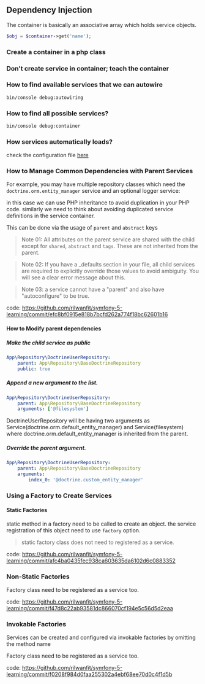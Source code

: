 ## Dependency Injection

The container is basically an associative array which holds service objects.

```php
$obj = $container->get('name');
```

### Create a container in a php class



### Don't create service in container; teach the container



### How to find available services that we can autowire
```bash
bin/console debug:autowiring
```

### How to find all possible services?
```bash
bin/console debug:container
```

### How services automatically loads?
check the configuration file [here](https://github.com/rilwanfit/symfony-5-learning/blob/94e132bba9125b56eb46d35936e86dacdcd99f76/config/services.yaml#L8)


### How to Manage Common Dependencies with Parent Services

For example, you may have multiple repository classes which need the `doctrine.orm.entity_manager` service and an optional logger service:

in this case we can use PHP inheritance to avoid duplication in your PHP code. similarly we need to think about avoiding duplicated service definitions in the service container.

This can be done via the usage of `parent` and `abstract` keys

> Note 01: All attributes on the parent service are shared with the child except for `shared`, `abstract` and `tags`. These are not inherited from the parent.

> Note 02: If you have a _defaults section in your file, all child services are required to explicitly override those values to avoid ambiguity. You will see a clear error message about this.

> Note 03: a service cannot have a "parent" and also have "autoconfigure" to be true.

code: https://github.com/rilwanfit/symfony-5-learning/commit/efc8bf0915e818b7bcfd262a774f18bc62601b16

#### How to Modify parent dependencies

##### Make the child service as public
```yaml
App\Repository\DoctrineUserRepository:
    parent: App\Repository\BaseDoctrineRepository
    public: true
```

##### Append a new argument to the list.
```yaml
App\Repository\DoctrineUserRepository:
    parent: App\Repository\BaseDoctrineRepository
    arguments: ['@filesystem']
```

DoctrineUserRepository will be having two arguments as Service(doctrine.orm.default_entity_manager) and Service(filesystem) where doctrine.orm.default_entity_manager is inherited from the parent.

##### Override the parent argument.
```yaml
App\Repository\DoctrineUserRepository:
    parent: App\Repository\BaseDoctrineRepository
    arguments:
        index_0: '@doctrine.custom_entity_manager'
```

### Using a Factory to Create Services

#### Static Factories

static method in a factory need to be called to create an object. the service registration of this object need to use `factory` option.

> static factory class does not need to registered as a service.

code: https://github.com/rilwanfit/symfony-5-learning/commit/afc4ba0435fec938ca603635da6102d6c0883352

### Non-Static Factories

Factory class need to be registered as a service too.

code: https://github.com/rilwanfit/symfony-5-learning/commit/f47d8c22ab93581dc866070cf194e5c56d5d2eaa

### Invokable Factories

Services can be created and configured via invokable factories by omitting the method name

Factory class need to be registered as a service too.

code: https://github.com/rilwanfit/symfony-5-learning/commit/f0208f984d0faa255302a4ebf68ee70d0c4f1d5b
